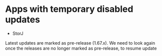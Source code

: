 # Apps with temporary disabled updates

- StorJ

Latest updates are marked as pre-release (1.67.x). We need to look again once the releases are no longer marked
as pre-release, to resume update
